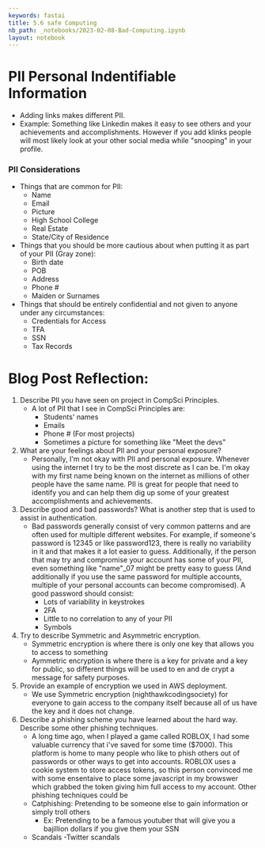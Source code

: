 ```yaml
---
keywords: fastai
title: 5.6 safe Computing
nb_path: _notebooks/2023-02-08-Bad-Computing.ipynb
layout: notebook
---
```


<!--
#################################################
### THIS FILE WAS AUTOGENERATED! DO NOT EDIT! ###
#################################################
# file to edit: _notebooks/2023-02-08-Bad-Computing.ipynb
-->

<div class="container" id="notebook-container">
        
<div class="cell border-box-sizing text_cell rendered"><div class="inner_cell">
<div class="text_cell_render border-box-sizing rendered_html">
<h1 id="PII-Personal-Indentifiable-Information">PII Personal Indentifiable Information<a class="anchor-link" href="#PII-Personal-Indentifiable-Information"> </a></h1><ul>
<li>Adding links makes different PII. </li>
<li>Example: Something like Linkedin makes it easy to see others and your achievements and accomplishments. However if you add klinks people will most likely look at your other social media while "snooping" in your profile.</li>
</ul>
<h3 id="PII-Considerations">PII Considerations<a class="anchor-link" href="#PII-Considerations"> </a></h3><ul>
<li>Things that are common for PII: <ul>
<li>Name </li>
<li>Email </li>
<li>Picture </li>
<li>High School College </li>
<li>Real Estate </li>
<li>State/City of Residence</li>
</ul>
</li>
<li>Things that you should be more cautious about when putting it as part of your PII (Gray zone):<ul>
<li>Birth date</li>
<li>POB</li>
<li>Address</li>
<li>Phone #</li>
<li>Maiden or Surnames</li>
</ul>
</li>
<li>Things that should be entirely confidential and not given to anyone under any circumstances:<ul>
<li>Credentials for Access</li>
<li>TFA</li>
<li>SSN</li>
<li>Tax Records</li>
</ul>
</li>
</ul>

</div>
</div>
</div>
<div class="cell border-box-sizing text_cell rendered"><div class="inner_cell">
<div class="text_cell_render border-box-sizing rendered_html">
<h1 id="Blog-Post-Reflection:">Blog Post Reflection:<a class="anchor-link" href="#Blog-Post-Reflection:"> </a></h1><ol>
<li>Describe PII you have seen on project in CompSci Principles.<ul>
<li>A lot of PII that I see in CompSci Principles are:<ul>
<li>Students' names</li>
<li>Emails</li>
<li>Phone # (For most projects)</li>
<li>Sometimes a picture for something like "Meet the devs"</li>
</ul>
</li>
</ul>
</li>
<li>What are your feelings about PII and your personal exposure?<ul>
<li>Personally, I'm not okay with PII and personal exposure. Whenever using the internet I try to be the most discrete as I can be. I'm okay with my first name being known on the internet as millions of other people have the same name. PII is great for people that need to identify  you and can help them dig up some of your greatest accomplishments and achievements.</li>
</ul>
</li>
<li>Describe good and bad passwords? What is another step that is used to assist in authentication.<ul>
<li>Bad passwords generally consist of very common patterns and are often used for multiple different websites. For example, if someone's password is 12345 or like password123, there is really no variability in it and that makes it a lot easier to guess. Additionally, if the person that may try and compromise your account has some of your PII, even something like "name"_07 might be pretty easy to guess (And additionally if you use the same password for multiple accounts, multiple of your personal accounts can become compromised). A good password should consist:<ul>
<li>Lots of variability in keystrokes</li>
<li>2FA</li>
<li>Little to no correlation to any of your PII</li>
<li>Symbols</li>
</ul>
</li>
</ul>
</li>
<li>Try to describe Symmetric and Asymmetric encryption.<ul>
<li>Symmetric encryption is where there is only one key that allows you to access to something</li>
<li>Aymmetric encryption is where there is a key for private and a key for public, so different things will be used to en and de crypt a message for safety purposes.</li>
</ul>
</li>
<li>Provide an example of encryption we used in AWS deployment.<ul>
<li>We use Symmetric encryption (nighthawkcodingsociety) for everyone to gain access to the company itself because all of us have the key and it does not change.</li>
</ul>
</li>
<li>Describe a phishing scheme you have learned about the hard way. Describe some other phishing techniques.<ul>
<li>A long time ago, when I played a game called ROBLOX, I had some valuable currency that i've saved for some time ($7000). This platform is home to many people who like to phish others out of passwords or other ways to get into accounts. ROBLOX uses a cookie system to store access tokens, so this person convinced me with some ensentaive to place some javascript in my browswer which grabbed the token giving him full access to my account.
Other phishing techniques could be</li>
<li>Catphishing: Pretending to be someone else to gain information or simply troll others<ul>
<li>Ex: Pretending to be a famous youtuber that will give you a bajillion dollars if you give them your SSN</li>
</ul>
</li>
<li>Scandals
-Twitter scandals</li>
</ul>
</li>
</ol>

</div>
</div>
</div>
</div>
 

